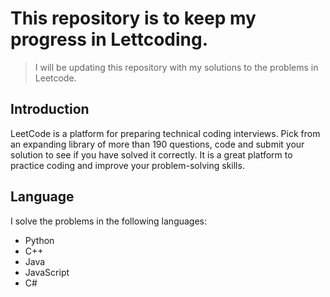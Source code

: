 # This repository is to keep my progress in Lettcoding.


> I will be updating this repository with my solutions to the problems in Leetcode.

## Introduction
LeetCode is a platform for preparing technical coding interviews. Pick from an expanding library of more than 190 questions, code and submit your solution to see if you have solved it correctly. It is a great platform to practice coding and improve your problem-solving skills.

## Language
I solve the problems in the following languages:
- Python
- C++
- Java
- JavaScript
- C#
